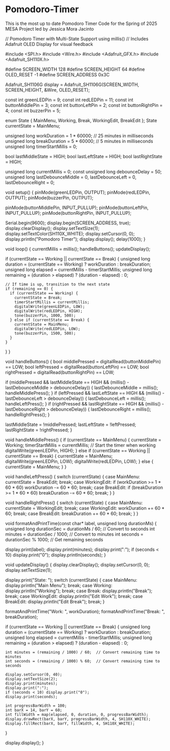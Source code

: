 # Pomodoro-Timer
This is the most up to date Pomodoro Timer Code for the Spring of 2025 MESA Project led by Jessica Mora Jacinto

// Pomodoro Timer with Multi-State Support using millis()
// Includes Adafruit OLED Display for visual feedback

#include <SPI.h>
#include <Wire.h>
#include <Adafruit_GFX.h>
#include <Adafruit_SH110X.h>

#define SCREEN_WIDTH 128
#define SCREEN_HEIGHT 64
#define OLED_RESET -1
#define SCREEN_ADDRESS 0x3C

Adafruit_SH1106G display = Adafruit_SH1106G(SCREEN_WIDTH, SCREEN_HEIGHT, &Wire, OLED_RESET);

const int greenLEDPin = 9;
const int redLEDPin = 11;
const int buttonMiddlePin = 3;
const int buttonLeftPin = 2;
const int buttonRightPin = 4;
const int buzzerPin = 5;

enum State {
  MainMenu,
  Working,
  Break,
  WorkingEdit,
  BreakEdit
};
State currentState = MainMenu;

unsigned long workDuration = 1 * 60000;  // 25 minutes in milliseconds
unsigned long breakDuration = 5 * 60000;  // 5 minutes in milliseconds
unsigned long timerStartMillis = 0;

bool lastMiddleState = HIGH;
bool lastLeftState = HIGH;
bool lastRightState = HIGH;

unsigned long currentMillis = 0;
const unsigned long debounceDelay = 50;
unsigned long lastDebounceMiddle = 0, lastDebounceLeft = 0, lastDebounceRight = 0;

void setup() {
  pinMode(greenLEDPin, OUTPUT);
  pinMode(redLEDPin, OUTPUT);
  pinMode(buzzerPin, OUTPUT);

  pinMode(buttonMiddlePin, INPUT_PULLUP);
  pinMode(buttonLeftPin, INPUT_PULLUP);
  pinMode(buttonRightPin, INPUT_PULLUP);

  Serial.begin(9600);
  display.begin(SCREEN_ADDRESS, true);
  display.clearDisplay();
  display.setTextSize(1);
  display.setTextColor(SH110X_WHITE);
  display.setCursor(0, 0);
  display.println("Pomodoro Timer");
  display.display();
  delay(1000);
}

void loop() {
  currentMillis = millis();
  handleButtons();
  updateDisplay();

  if (currentState == Working || currentState == Break) {
    unsigned long duration = (currentState == Working) ? workDuration : breakDuration;
    unsigned long elapsed = currentMillis - timerStartMillis;
    unsigned long remaining = (duration > elapsed) ? (duration - elapsed) : 0;

    // If time is up, transition to the next state
    if (remaining == 0) {
      if (currentState == Working) {
        currentState = Break;
        timerStartMillis = currentMillis;
        digitalWrite(greenLEDPin, LOW);
        digitalWrite(redLEDPin, HIGH);
        tone(buzzerPin, 1000, 500);
      } else if (currentState == Break) {
        currentState = MainMenu;
        digitalWrite(redLEDPin, LOW);
        tone(buzzerPin, 1500, 500);
      }
    }
  }
}

void handleButtons() {
  bool middlePressed = digitalRead(buttonMiddlePin) == LOW;
  bool leftPressed = digitalRead(buttonLeftPin) == LOW;
  bool rightPressed = digitalRead(buttonRightPin) == LOW;

  if (middlePressed && lastMiddleState == HIGH && (millis() - lastDebounceMiddle > debounceDelay)) {
    lastDebounceMiddle = millis();
    handleMiddlePress();
  }
  if (leftPressed && lastLeftState == HIGH && (millis() - lastDebounceLeft > debounceDelay)) {
    lastDebounceLeft = millis();
    handleLeftPress();
  }
  if (rightPressed && lastRightState == HIGH && (millis() - lastDebounceRight > debounceDelay)) {
    lastDebounceRight = millis();
    handleRightPress();
  }

  lastMiddleState = !middlePressed;
  lastLeftState = !leftPressed;
  lastRightState = !rightPressed;
}

void handleMiddlePress() {
  if (currentState == MainMenu) {
    currentState = Working;
    timerStartMillis = currentMillis;  // Start the timer when working
    digitalWrite(greenLEDPin, HIGH);
  } else if (currentState == Working || currentState == Break) {
    currentState = MainMenu;
    digitalWrite(greenLEDPin, LOW);
    digitalWrite(redLEDPin, LOW);
  } else {
    currentState = MainMenu;
  }
}

void handleLeftPress() {
  switch (currentState) {
    case MainMenu:
      currentState = BreakEdit;
      break;
    case WorkingEdit:
      if (workDuration >= 1 * 60 * 60) workDuration -= 60 * 60;
      break;
    case BreakEdit:
      if (breakDuration >= 1 * 60 * 60) breakDuration -= 60 * 60;
      break;
  }
}

void handleRightPress() {
  switch (currentState) {
    case MainMenu:
      currentState = WorkingEdit;
      break;
    case WorkingEdit:
      workDuration += 60 * 60;
      break;
    case BreakEdit:
      breakDuration += 60 * 60;
      break;
  }
}

void formatAndPrintTime(const char* label, unsigned long durationMs) {
  unsigned long durationSec = durationMs / 60;  // Convert to seconds
  int minutes = durationSec / 1000;  // Convert to minutes
  int seconds = durationSec % 1000;  // Get remaining seconds

  display.print(label);
  display.print(minutes);
  display.print(":");
  if (seconds < 10) display.print("0");
  display.println(seconds);
}

void updateDisplay() {
  display.clearDisplay();
  display.setCursor(0, 0);
  display.setTextSize(1);

  display.print("State: ");
  switch (currentState) {
    case MainMenu: display.println("Main Menu"); break;
    case Working: display.println("Working"); break;
    case Break: display.println("Break"); break;
    case WorkingEdit: display.println("Edit Work"); break;
    case BreakEdit: display.println("Edit Break"); break;
  }

  formatAndPrintTime("Work: ", workDuration);
  formatAndPrintTime("Break: ", breakDuration);

  if (currentState == Working || currentState == Break) {
    unsigned long duration = (currentState == Working) ? workDuration : breakDuration;
    unsigned long elapsed = currentMillis - timerStartMillis;
    unsigned long remaining = (duration > elapsed) ? (duration - elapsed) : 0;

    int minutes = (remaining / 1000) / 60;  // Convert remaining time to minutes
    int seconds = (remaining / 1000) % 60;  // Convert remaining time to seconds

    display.setCursor(0, 40);
    display.setTextSize(2);
    display.print(minutes);
    display.print(":");
    if (seconds < 10) display.print("0");
    display.print(seconds);

    int progressBarWidth = 100;
    int barX = 14, barY = 60;
    int fillWidth = map(elapsed, 0, duration, 0, progressBarWidth);
    display.drawRect(barX, barY, progressBarWidth, 4, SH110X_WHITE);
    display.fillRect(barX, barY, fillWidth, 4, SH110X_WHITE);
  }

  display.display();
}
